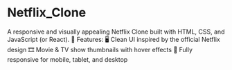 # Netflix_Clone
A responsive and visually appealing Netflix Clone built with HTML, CSS, and JavaScript (or React). 🍿 Features:  🖥️ Clean UI inspired by the official Netflix design 🎞️ Movie &amp; TV show thumbnails with hover effects 📱 Fully responsive for mobile, tablet, and desktop

